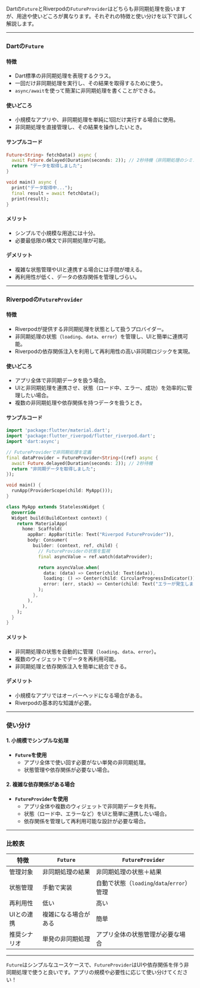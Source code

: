 Dartの`Future`とRiverpodの`FutureProvider`はどちらも非同期処理を扱いますが、用途や使いどころが異なります。それぞれの特徴と使い分けを以下で詳しく解説します。

---

### **Dartの`Future`**
#### 特徴
- Dart標準の非同期処理を表現するクラス。
- 一回だけ非同期処理を実行し、その結果を取得するために使う。
- `async/await`を使って簡潔に非同期処理を書くことができる。

#### 使いどころ
- 小規模なアプリや、非同期処理を単純に1回だけ実行する場合に使用。
- 非同期処理を直接管理し、その結果を操作したいとき。

#### サンプルコード
```dart
Future<String> fetchData() async {
  await Future.delayed(Duration(seconds: 2)); // 2秒待機（非同期処理のシミュレーション）
  return "データを取得しました";
}

void main() async {
  print("データ取得中...");
  final result = await fetchData();
  print(result);
}
```

#### メリット
- シンプルで小規模な用途には十分。
- 必要最低限の構文で非同期処理が可能。

#### デメリット
- 複雑な状態管理やUIと連携する場合には手間が増える。
- 再利用性が低く、データの依存関係を管理しづらい。

---

### **Riverpodの`FutureProvider`**
#### 特徴
- Riverpodが提供する非同期処理を状態として扱うプロバイダー。
- 非同期処理の状態（`loading`、`data`、`error`）を管理し、UIと簡単に連携可能。
- Riverpodの依存関係注入を利用して再利用性の高い非同期ロジックを実現。

#### 使いどころ
- アプリ全体で非同期データを扱う場合。
- UIと非同期処理を連携させ、状態（ロード中、エラー、成功）を効率的に管理したい場合。
- 複数の非同期処理や依存関係を持つデータを扱うとき。

#### サンプルコード
```dart
import 'package:flutter/material.dart';
import 'package:flutter_riverpod/flutter_riverpod.dart';
import 'dart:async';

// FutureProviderで非同期処理を定義
final dataProvider = FutureProvider<String>((ref) async {
  await Future.delayed(Duration(seconds: 2)); // 2秒待機
  return "非同期データを取得しました";
});

void main() {
  runApp(ProviderScope(child: MyApp()));
}

class MyApp extends StatelessWidget {
  @override
  Widget build(BuildContext context) {
    return MaterialApp(
      home: Scaffold(
        appBar: AppBar(title: Text("Riverpod FutureProvider")),
        body: Consumer(
          builder: (context, ref, child) {
            // FutureProviderの状態を監視
            final asyncValue = ref.watch(dataProvider);

            return asyncValue.when(
              data: (data) => Center(child: Text(data)),
              loading: () => Center(child: CircularProgressIndicator()),
              error: (err, stack) => Center(child: Text("エラーが発生しました: $err")),
            );
          },
        ),
      ),
    );
  }
}
```

#### メリット
- 非同期処理の状態を自動的に管理（`loading`、`data`、`error`）。
- 複数のウィジェットでデータを再利用可能。
- 非同期処理と依存関係注入を簡単に統合できる。

#### デメリット
- 小規模なアプリではオーバーヘッドになる場合がある。
- Riverpodの基本的な知識が必要。

---

### **使い分け**
#### 1. 小規模でシンプルな処理
- **`Future`を使用**
  - アプリ全体で使い回す必要がない単発の非同期処理。
  - 状態管理や依存関係が必要ない場合。

#### 2. 複雑な依存関係がある場合
- **`FutureProvider`を使用**
  - アプリ全体や複数のウィジェットで非同期データを共有。
  - 状態（ロード中、エラーなど）をUIと簡単に連携したい場合。
  - 依存関係を管理して再利用可能な設計が必要な場合。

---

### **比較表**

| 特徴                  | `Future`                      | `FutureProvider`                  |
|-----------------------|-------------------------------|------------------------------------|
| 管理対象             | 非同期処理の結果             | 非同期処理の状態＋結果            |
| 状態管理             | 手動で実装                   | 自動で状態（`loading`/`data`/`error`）管理 |
| 再利用性             | 低い                         | 高い                              |
| UIとの連携           | 複雑になる場合がある         | 簡単                              |
| 推奨シナリオ         | 単発の非同期処理             | アプリ全体の状態管理が必要な場合  |

---

`Future`はシンプルなユースケースで、`FutureProvider`はUIや依存関係を伴う非同期処理で使うと良いです。アプリの規模や必要性に応じて使い分けてください！